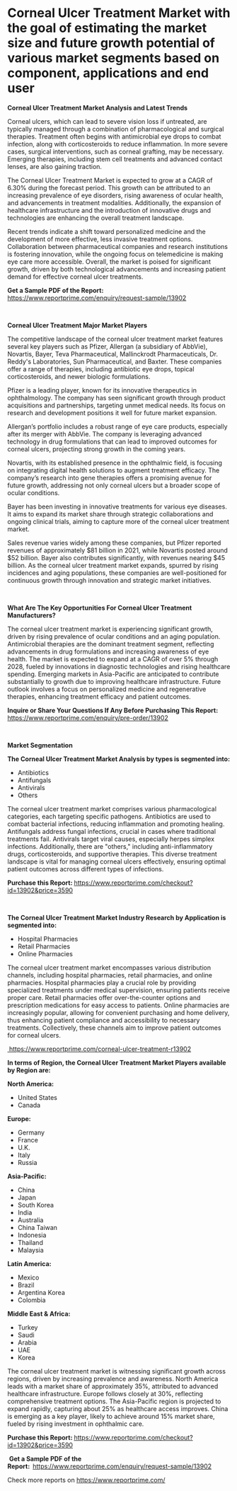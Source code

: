 <p><h1>Corneal Ulcer Treatment Market with the goal of estimating the market size and future growth potential of various market segments based on component, applications and end user</h1></p><p><strong>Corneal Ulcer Treatment Market Analysis and Latest Trends</strong></p>
<p><p>Corneal ulcers, which can lead to severe vision loss if untreated, are typically managed through a combination of pharmacological and surgical therapies. Treatment often begins with antimicrobial eye drops to combat infection, along with corticosteroids to reduce inflammation. In more severe cases, surgical interventions, such as corneal grafting, may be necessary. Emerging therapies, including stem cell treatments and advanced contact lenses, are also gaining traction.</p><p>The Corneal Ulcer Treatment Market is expected to grow at a CAGR of 6.30% during the forecast period. This growth can be attributed to an increasing prevalence of eye disorders, rising awareness of ocular health, and advancements in treatment modalities. Additionally, the expansion of healthcare infrastructure and the introduction of innovative drugs and technologies are enhancing the overall treatment landscape. </p><p>Recent trends indicate a shift toward personalized medicine and the development of more effective, less invasive treatment options. Collaboration between pharmaceutical companies and research institutions is fostering innovation, while the ongoing focus on telemedicine is making eye care more accessible. Overall, the market is poised for significant growth, driven by both technological advancements and increasing patient demand for effective corneal ulcer treatments.</p></p>
<p><strong>Get a Sample PDF of the Report:&nbsp;</strong> <a href="https://www.reportprime.com/enquiry/request-sample/13902?utm_campaign=2470&utm_medium=2&utm_source=Github&utm_content=ia&utm_term=20032025&utm_id=corneal-ulcer-treatment">https://www.reportprime.com/enquiry/request-sample/13902</a></p>
<p>&nbsp;</p>
<p><strong>Corneal Ulcer Treatment Major Market Players</strong></p>
<p><p>The competitive landscape of the corneal ulcer treatment market features several key players such as Pfizer, Allergan (a subsidiary of AbbVie), Novartis, Bayer, Teva Pharmaceutical, Mallinckrodt Pharmaceuticals, Dr. Reddy's Laboratories, Sun Pharmaceutical, and Baxter. These companies offer a range of therapies, including antibiotic eye drops, topical corticosteroids, and newer biologic formulations.</p><p>Pfizer is a leading player, known for its innovative therapeutics in ophthalmology. The company has seen significant growth through product acquisitions and partnerships, targeting unmet medical needs. Its focus on research and development positions it well for future market expansion.</p><p>Allergan’s portfolio includes a robust range of eye care products, especially after its merger with AbbVie. The company is leveraging advanced technology in drug formulations that can lead to improved outcomes for corneal ulcers, projecting strong growth in the coming years.</p><p>Novartis, with its established presence in the ophthalmic field, is focusing on integrating digital health solutions to augment treatment efficacy. The company’s research into gene therapies offers a promising avenue for future growth, addressing not only corneal ulcers but a broader scope of ocular conditions.</p><p>Bayer has been investing in innovative treatments for various eye diseases. It aims to expand its market share through strategic collaborations and ongoing clinical trials, aiming to capture more of the corneal ulcer treatment market.</p><p>Sales revenue varies widely among these companies, but Pfizer reported revenues of approximately $81 billion in 2021, while Novartis posted around $52 billion. Bayer also contributes significantly, with revenues nearing $45 billion. As the corneal ulcer treatment market expands, spurred by rising incidences and aging populations, these companies are well-positioned for continuous growth through innovation and strategic market initiatives.</p></p>
<p>&nbsp;</p>
<p><strong>What Are The Key Opportunities For Corneal Ulcer Treatment Manufacturers?</strong></p>
<p><p>The corneal ulcer treatment market is experiencing significant growth, driven by rising prevalence of ocular conditions and an aging population. Antimicrobial therapies are the dominant treatment segment, reflecting advancements in drug formulations and increasing awareness of eye health. The market is expected to expand at a CAGR of over 5% through 2028, fueled by innovations in diagnostic technologies and rising healthcare spending. Emerging markets in Asia-Pacific are anticipated to contribute substantially to growth due to improving healthcare infrastructure. Future outlook involves a focus on personalized medicine and regenerative therapies, enhancing treatment efficacy and patient outcomes.</p></p>
<p><strong>Inquire or Share Your Questions If Any Before Purchasing This Report:</strong> <a href="https://www.reportprime.com/enquiry/pre-order/13902?utm_campaign=2470&utm_medium=2&utm_source=Github&utm_content=ia&utm_term=20032025&utm_id=corneal-ulcer-treatment">https://www.reportprime.com/enquiry/pre-order/13902</a></p>
<p>&nbsp;</p>
<p><strong>Market Segmentation</strong></p>
<p><strong>The Corneal Ulcer Treatment Market Analysis by types is segmented into:</strong></p>
<p><ul><li>Antibiotics</li><li>Antifungals</li><li>Antivirals</li><li>Others</li></ul></p>
<p><p>The corneal ulcer treatment market comprises various pharmacological categories, each targeting specific pathogens. Antibiotics are used to combat bacterial infections, reducing inflammation and promoting healing. Antifungals address fungal infections, crucial in cases where traditional treatments fail. Antivirals target viral causes, especially herpes simplex infections. Additionally, there are "others," including anti-inflammatory drugs, corticosteroids, and supportive therapies. This diverse treatment landscape is vital for managing corneal ulcers effectively, ensuring optimal patient outcomes across different types of infections.</p></p>
<p><strong>Purchase this Report:&nbsp;</strong><a href="https://www.reportprime.com/checkout?id=13902&price=3590&utm_campaign=2470&utm_medium=2&utm_source=Github&utm_content=ia&utm_term=20032025&utm_id=corneal-ulcer-treatment">https://www.reportprime.com/checkout?id=13902&price=3590</a></p>
<p>&nbsp;</p>
<p><strong>The Corneal Ulcer Treatment Market Industry Research by Application is segmented into:</strong></p>
<p><ul><li>Hospital Pharmacies</li><li>Retail Pharmacies</li><li>Online Pharmacies</li></ul></p>
<p><p>The corneal ulcer treatment market encompasses various distribution channels, including hospital pharmacies, retail pharmacies, and online pharmacies. Hospital pharmacies play a crucial role by providing specialized treatments under medical supervision, ensuring patients receive proper care. Retail pharmacies offer over-the-counter options and prescription medications for easy access to patients. Online pharmacies are increasingly popular, allowing for convenient purchasing and home delivery, thus enhancing patient compliance and accessibility to necessary treatments. Collectively, these channels aim to improve patient outcomes for corneal ulcers.</p></p>
<p><a href="https://www.reportprime.com/corneal-ulcer-treatment-r13902?utm_campaign=2470&utm_medium=2&utm_source=Github&utm_content=ia&utm_term=20032025&utm_id=corneal-ulcer-treatment">&nbsp;https://www.reportprime.com/corneal-ulcer-treatment-r13902</a></p>
<p><strong>In terms of Region, the Corneal Ulcer Treatment Market Players available by Region are:</strong></p>
<p>
    <p> <strong> North America: </strong>
        <ul>
            <li>United States</li>
            <li>Canada</li>
        </ul>
        </p> 
    <p> <strong> Europe: </strong>
        <ul>
            <li>Germany</li>
            <li>France</li>
            <li>U.K.</li>
            <li>Italy</li>
            <li>Russia</li>
        </ul>
        </p> 
    <p> <strong> Asia-Pacific: </strong>
        <ul>
            <li>China</li>
            <li>Japan</li>
            <li>South Korea</li>
            <li>India</li>
            <li>Australia</li>
            <li>China Taiwan</li>
            <li>Indonesia</li>
            <li>Thailand</li>
            <li>Malaysia</li>
        </ul>
        </p> 
    <p> <strong> Latin America: </strong>
        <ul>
            <li>Mexico</li>
            <li>Brazil</li>
            <li>Argentina Korea</li>
            <li>Colombia</li>
        </ul>
        </p> 
    <p> <strong> Middle East & Africa: </strong>
        <ul>
            <li>Turkey</li>
            <li>Saudi</li>
            <li>Arabia</li>
            <li>UAE</li>
            <li>Korea</li>
        </ul>
    </p>
    </p>
<p><p>The corneal ulcer treatment market is witnessing significant growth across regions, driven by increasing prevalence and awareness. North America leads with a market share of approximately 35%, attributed to advanced healthcare infrastructure. Europe follows closely at 30%, reflecting comprehensive treatment options. The Asia-Pacific region is projected to expand rapidly, capturing about 25% as healthcare access improves. China is emerging as a key player, likely to achieve around 15% market share, fueled by rising investment in ophthalmic care.</p></p>
<p><strong>Purchase this Report: </strong><a href="https://www.reportprime.com/checkout?id=13902&price=3590&utm_campaign=2470&utm_medium=2&utm_source=Github&utm_content=ia&utm_term=20032025&utm_id=corneal-ulcer-treatment">https://www.reportprime.com/checkout?id=13902&price=3590</a></p>
<p>&nbsp;<strong>Get a Sample PDF of the Report:&nbsp;&nbsp;</strong><a href="https://www.reportprime.com/enquiry/request-sample/13902?utm_campaign=2470&utm_medium=2&utm_source=Github&utm_content=ia&utm_term=20032025&utm_id=corneal-ulcer-treatment">https://www.reportprime.com/enquiry/request-sample/13902</a></p>
<p><strong></strong></p>
<p>Check more reports on <a href="https://www.reportprime.com/?utm_campaign=2470&utm_medium=2&utm_source=Github&utm_content=ia&utm_term=20032025&utm_id=corneal-ulcer-treatment">https://www.reportprime.com/</a></p>
